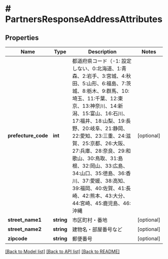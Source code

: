 # # PartnersResponseAddressAttributes

## Properties

Name | Type | Description | Notes
------------ | ------------- | ------------- | -------------
**prefecture_code** | **int** | 都道府県コード（-1: 設定しない、0:北海道、1:青森、2:岩手、3:宮城、4:秋田、5:山形、6:福島、7:茨城、8:栃木、9:群馬、10:埼玉、11:千葉、12:東京、13:神奈川、14:新潟、15:富山、16:石川、17:福井、18:山梨、19:長野、20:岐阜、21:静岡、22:愛知、23:三重、24:滋賀、25:京都、26:大阪、27:兵庫、28:奈良、29:和歌山、30:鳥取、31:島根、32:岡山、33:広島、34:山口、35:徳島、36:香川、37:愛媛、38:高知、39:福岡、40:佐賀、41:長崎、42:熊本、43:大分、44:宮崎、45:鹿児島、46:沖縄 | [optional]
**street_name1** | **string** | 市区町村・番地 | [optional]
**street_name2** | **string** | 建物名・部屋番号など | [optional]
**zipcode** | **string** | 郵便番号 | [optional]

[[Back to Model list]](../../README.md#models) [[Back to API list]](../../README.md#endpoints) [[Back to README]](../../README.md)

